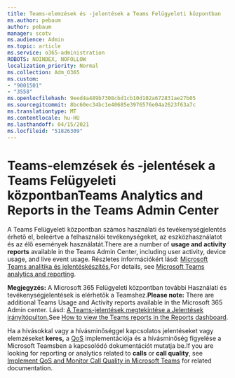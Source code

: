 ```yaml
---
title: Teams-elemzések és -jelentések a Teams Felügyeleti központban
ms.author: pebaum
author: pebaum
manager: scotv
ms.audience: Admin
ms.topic: article
ms.service: o365-administration
ROBOTS: NOINDEX, NOFOLLOW
localization_priority: Normal
ms.collection: Adm_O365
ms.custom:
- "9001501"
- "3558"
ms.openlocfilehash: 9eed4a489b7308cbd1cb10d102a672831ae27b05
ms.sourcegitcommit: 8bc60ec34bc1e40685e3976576e04a2623f63a7c
ms.translationtype: MT
ms.contentlocale: hu-HU
ms.lasthandoff: 04/15/2021
ms.locfileid: "51826309"
---
```

# <a name="teams-analytics-and-reports-in-the-teams-admin-center"></a><span data-ttu-id="d7797-102">Teams-elemzések és -jelentések a Teams Felügyeleti központban</span><span class="sxs-lookup"><span data-stu-id="d7797-102">Teams Analytics and Reports in the Teams Admin Center</span></span>

<span data-ttu-id="d7797-103">A Teams Felügyeleti  központban számos használati és tevékenységjelentés érhető el, beleértve a felhasználói tevékenységeket, az eszközhasználatot és az élő események használatát.</span><span class="sxs-lookup"><span data-stu-id="d7797-103">There are a number of **usage and activity reports** available in the Teams Admin Center, including user activity, device usage, and live event usage.</span></span> <span data-ttu-id="d7797-104">Részletes információkért lásd: [Microsoft Teams analitika és jelentéskészítés.](https://docs.microsoft.com/microsoftteams/teams-analytics-and-reports/teams-reporting-reference)</span><span class="sxs-lookup"><span data-stu-id="d7797-104">For details, see [Microsoft Teams analytics and reporting](https://docs.microsoft.com/microsoftteams/teams-analytics-and-reports/teams-reporting-reference).</span></span>

<span data-ttu-id="d7797-105">**Megjegyzés:** A Microsoft 365 Felügyeleti központban további Használati és tevékenységjelentések is elérhetők a Teamshez.</span><span class="sxs-lookup"><span data-stu-id="d7797-105">**Please note:** There are additional Teams Usage and Activity reports available in the Microsoft 365 Admin center.</span></span> <span data-ttu-id="d7797-106">Lásd: [A Teams-jelentések megtekintése a Jelentések irányítópulton.](https://docs.microsoft.com/microsoftteams/teams-activity-reports#how-to-view-the-teams-reports-in-the-reports-dashboard)</span><span class="sxs-lookup"><span data-stu-id="d7797-106">See [How to view the Teams reports in the Reports dashboard](https://docs.microsoft.com/microsoftteams/teams-activity-reports#how-to-view-the-teams-reports-in-the-reports-dashboard).</span></span>

<span data-ttu-id="d7797-107">Ha a hívásokkal vagy a  hívásminőséggel kapcsolatos jelentéseket vagy elemzéseket **keres,** a [QoS](https://docs.microsoft.com/microsoftteams/monitor-call-quality-qos) implementációja és a hívásminőség figyelése a Microsoft Teamsben a kapcsolódó dokumentációt mutatja be.</span><span class="sxs-lookup"><span data-stu-id="d7797-107">If you are looking for reporting or analytics related to **calls** or **call quality**, see [Implement QoS and Monitor Call Quality in Microsoft Teams](https://docs.microsoft.com/microsoftteams/monitor-call-quality-qos) for related documentation.</span></span>

